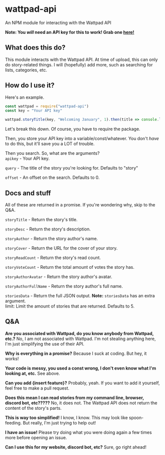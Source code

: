 # wattpad-api
An NPM module for interacting with the Wattpad API

**Note: You *will* need an API key for this to work! Grab one [here!](https://developer.wattpad.com/)**

## What does this do?
This module interacts with the Wattpad API. At time of upload, this can only do story-related  things. I will (hopefully) add more, such as searching for lists, categories, etc.

## How do I use it?
Here's an example.
```javascript
const wattpad = require("wattpad-api")
const key = "Your API key"

wattpad.storyTitle(key, "Welcoming January", 1).then(title => console.log(title))
```

Let's break this down.
Of course, you have to require the package.

Then, you store your API key into a variable/const/whatever. You don't *have* to do this, but it'll save you a LOT of trouble.

Then you search. So, what are the arguments?  
`apikey` - Your API key. 

`query` - The title of the story you're looking for. Defaults to "story"  

`offset` - An offset on the search. Defaults to 0.  

## Docs and stuff
All of these are returned in a promise. If you're wondering why, skip to the Q&A.

`storyTitle` - Return the story's title.

`storyDesc` - Return the story's description.

`storyAuthor` - Return the story author's name.

`storyCover` - Return the URL for the cover of your story.

`storyReadCount` - Return the story's read count.

`storyVoteCount` - Return the total amount of votes the story has.

`storyAuthorAvatar` - Return the story author's avatar.

`storyAuthorFullName` - Return the story author's full name.

`storiesData` - Return the full JSON output.
**Note:** `storiesData` has an extra argument.  
limit: Limit the amount of stories that are returned. Defaults to 5.

## Q&A
**Are you associated with Wattpad, do you know anybody from Wattpad, etc.?**
No, I am not associated with Wattpad. I'm not stealing anything here, I'm just simplifying the use of their API.

**Why is everything in a promise?**
Because I suck at coding. But hey, it works!

**Your code is messy, you used a const wrong, I don't even know what I'm looking at, etc.**
See above.

**Can you add {insert feature}?**
Probably, yeah. If you want to add it yourself, feel free to make a pull request.

**Does this mean I can read stories from my command line, browser, discord bot, etc?????**
No, it does not. The Wattpad API does not return the content of the story's parts.

**This is way too simplified!**
I know, I know. This may look like spoon-feeding. But really, I'm just trying to help out!

**I have an issue!**
Please try doing what you were doing again a few times more before opening an issue.

**Can I use this for my website, discord bot, etc?**
Sure, go right ahead!
